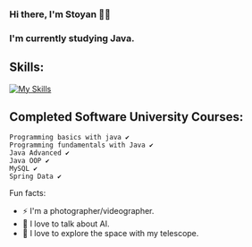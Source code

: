 ### Hi there, I'm Stoyan 🧑‍💻
### I'm currently studying Java.


  ## Skills: 
[![My Skills](https://skillicons.dev/icons?i=java,idea,mysql,regex,vscode,spring)](https://skillicons.dev)


## Completed Software University Courses:
```
Programming basics with java ✔
Programming fundamentals with Java ✔
Java Advanced ✔
Java OOP ✔
MySQL ✔
Spring Data ✔

```



  Fun facts:
 - ⚡  I'm a photographer/videographer.
 - 🤖  I love to talk about AI.
 - 🔭  I love to explore the space with my telescope.
 

 
 

